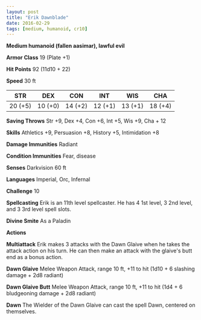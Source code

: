 ```yaml
---
layout: post
title: "Erik Dawnblade"
date: 2016-02-29
tags: [medium, humanoid, cr10]
---
```


**Medium humanoid (fallen aasimar), lawful evil**

**Armor Class** 19 (Plate +1)

**Hit Points** 92 (11d10 + 22)

**Speed** 30 ft

|   STR   |   DEX   |   CON   |   INT   |   WIS   |   CHA   |
|:-----:|:-----:|:-----:|:-----:|:-----:|:-----:|
| 20 (+5) | 10 (+0) | 14 (+2) | 12 (+1) | 13 (+1) | 18 (+4) |

**Saving Throws** Str +9, Dex +4, Con +6, Int +5, Wis +9, Cha + 12

**Skills** Athletics +9, Persuasion +8, History +5, Intimidation +8

**Damage Immunities** Radiant

**Condition Immunities** Fear, disease

**Senses** Darkvision 60 ft

**Languages** Imperial, Orc, Infernal

**Challenge** 10

**Spellcasting** Erik is an 11th level spellcaster. He has 4 1st level, 3 2nd level, and 3 3rd level spell slots.

**Divine Smite** As a Paladin

**Actions**

**Multiattack** Erik makes 3 attacks with the Dawn Glaive when he takes the attack action on his turn. He can then make an attack with the glaive's butt end as a bonus action.

**Dawn Glaive** Melee Weapon Attack, range 10 ft, +11 to hit (1d10 + 6 slashing damage + 2d8 radiant)

**Dawn Glaive Butt** Melee Weapon Attack, range 10 ft, +11 to hit (1d4 + 6 bludgeoning damage + 2d8 radiant)

**Dawn** The Wielder of the Dawn Glaive can cast the spell Dawn, centered on themselves.


